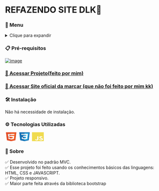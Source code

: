 # REFAZENDO SITE DLK💭

### 🎯 Menu

<details>
<summary>Clique para expandir</summary>
◽ <a href="#pre-requisitos">Pré-requisitos</a> <br>
◽ <a href="#instalacao">Instalação</a> <br>
◽ <a href="#tecnologias">Tecnologias</a> <br>
◽ <a href="#sobre">Sobre</a> <br>
◽ <a href="#extras">Extras</a> <br>
◽ <a href="#preview">Preview</a> <br>
◽ <a href="#status">Status do Projeto</a> <br>
◽ <a href="#autor">Autor</a> <br>
</details>

<h3 id="pre-requisitos">📋 Pré-requisitos</h3>

[![image](https://img.shields.io/badge/Google_chrome-4285F4?style=for-the-badge&logo=Google-chrome&logoColor=white)](https://www.google.pt/intl/pt-PT/chrome/)

<h3 id="acessar-projeto"><a href="https://sensational-sunburst-adc6bc.netlify.app/">📁 Acessar Projeto(feito por mim)<a/></h3>
<h3 id="site-oficial"><a href="https://www.dlkmodas.com.br/">📁 Acessar Site oficial da marcar (que não foi feito por mim kk)<a/></h3>


<h3 id="instalacao">🛠️ Instalação</h3>

Não há necessidade de instalação.

<h3 id="tecnologias">⚙️ Tecnologias Utilizadas</h3>

<div style="display: inline_block">
  <img align="center" alt="Mi-HTML" height="30" width="40" src="https://raw.githubusercontent.com/devicons/devicon/master/icons/html5/html5-original.svg">
  <img align="center" alt="Mi-CSS" height="30" width="40" src="https://raw.githubusercontent.com/devicons/devicon/master/icons/css3/css3-original.svg">
  <img align="center" alt="Bruno-Js" height="30" width="40" src="https://raw.githubusercontent.com/devicons/devicon/master/icons/javascript/javascript-plain.svg">

</div>

<h3 id="sobre">📍 Sobre</h3>

✅ Desenvolvido no padrão MVC. <br>
✅ Esse projeto foi feito usando os conhecimentos básicos das linguagens: HTML, CSS e JAVASCRIPT. <br>
✅ Projeto responsivo.  <br>
✅ Maior parte feita através da biblioteca bootstrap <br>

